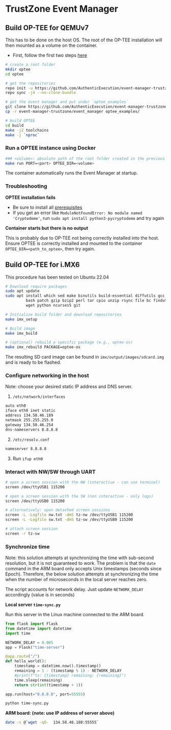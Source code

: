 # TrustZone Event Manager

## Build OP-TEE for QEMUv7

This has to be done on the host OS. The root of the OP-TEE installation will then mounted as a volume on the container.

- First, follow the first two steps [here](https://optee.readthedocs.io/en/latest/building/gits/build.html#get-and-build-the-solution)

```bash
# create a root folder
mkdir optee
cd optee

# get the repositories
repo init -u https://github.com/AuthenticExecution/event-manager-trustzone.git -m manifest.xml
repo sync -j4 --no-clone-bundle

# get the event manager and put under `optee_examples`
git clone https://github.com/AuthenticExecution/event-manager-trustzone.git
cp -r event-manager-trustzone/event_manager optee_examples/

# build OPTEE
cd build
make -j2 toolchains
make -j `nproc`
```

### Run a OPTEE instance using Docker

```bash
### <volume>: absolute path of the root folder created in the previous phase (default: /opt/optee)
make run PORT=<port> OPTEE_DIR=<volume>
```

The container automatically runs the Event Manager at startup.

### Troubleshooting

**OPTEE installation fails**

- Be sure to install all
  [prerequisites](https://optee.readthedocs.io/en/latest/building/gits/build.html#get-and-build-the-solution)
- If you get an error like `ModuleNotFoundError: No module named 'Cryptodome'`,
  run `sudo apt install python3-pycryptodome` and try again

**Container starts but there is no output**

This is probably due to OP-TEE not being correctly installed into the host.
Ensure OPTEE is correctly installed and mounted to the container
`OPTEE_DIR=<path_to_optee>`, then try again.

## Build OP-TEE for i.MX6

This procedure has been tested on Ubuntu 22.04

```bash
# Download require packages
sudo apt update
sudo apt install which sed make binutils build-essential diffutils gcc g++ \
         bash patch gzip bzip2 perl tar cpio unzip rsync file bc findutils \
         wget python ncurses5 git 

# Initialize build folder and download repositories
make imx_setup

# Build image
make imx_build

# (optional) rebuild a specific package (e.g., optee-os)
make imx_rebuild PACKAGE=optee-os
```

The resulting SD card image can be found in `imx/output/images/sdcard.img` and
is ready to be flashed.

### Configure networking in the host

Note: choose your desired static IP address and DNS server.

1. `/etc/network/interfaces`

```bash
auto eth0
iface eth0 inet static
address 134.58.46.189
netmask 255.255.255.0
gateway 134.58.46.254
dns-nameservers 8.8.8.8
```

2. `/etc/resolv.conf`

```bash
nameserver 8.8.8.8
```

3. Run `ifup eth0`

### Interact with NW/SW through UART

```bash
# open a screen session with the NW (interactive - can use terminal)
screen /dev/ttyUSB1 115200

# open a screen session with the SW (non interactive - only logs)
screen /dev/ttyUSB0 115200

# alternatively: open detached screen sessions
screen -L -Logfile nw.txt -dmS tz-nw /dev/ttyUSB1 115200
screen -L -Logfile sw.txt -dmS tz-sw /dev/ttyUSB0 115200

# attach screen session
screen -r tz-sw
```

### Synchronize time

Note: this solution attempts at synchronizing the time with sub-second resolution, but it is not guaranteed to work. The problem is that the `date` command in the ARM board only accepts Unix timestamps (seconds since Epoch). Therefore, the below solution attempts at synchronizing the time when the number of microseconds in the local server reaches zero.

The script accounts for network delay. Just update `NETWORK_DELAY` accordingly (value is in seconds)

**Local server `time-sync.py`**

Run this server in the Linux machine connected to the ARM board.

```python
from flask import Flask
from datetime import datetime
import time

NETWORK_DELAY = 0.005
app = Flask("time-server")

@app.route("/")
def hello_world():
    timestamp = datetime.now().timestamp()
    remaining = 1 - (timestamp % 1) - NETWORK_DELAY
    #print(f"ts: {timestamp} remaining: {remaining}")
    time.sleep(remaining)
    return str(int(timestamp + 1))

app.run(host="0.0.0.0", port=55555)
```

```bash
python time-sync.py
```

**ARM board: (note: use IP address of server above)**

```bash
date -s @`wget -qO-  134.58.46.188:55555`
```
